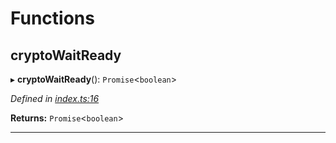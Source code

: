 

# Functions

<a id="cryptowaitready"></a>

##  cryptoWaitReady

▸ **cryptoWaitReady**(): `Promise`<`boolean`>

*Defined in [index.ts:16](https://github.com/polkadot-js/common/blob/50721f2/packages/util-crypto/src/index.ts#L16)*

**Returns:** `Promise`<`boolean`>

___

